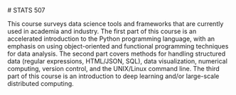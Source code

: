 \# STATS 507



This course surveys data science tools and frameworks that are currently used in academia and industry. The first part of this course is an accelerated introduction to the Python programming language, with an emphasis on using object-oriented and functional programming techniques for data analysis. The second part covers methods for handling structured data (regular expressions, HTML/JSON, SQL), data visualization, numerical computing, version control, and the UNIX/Linux command line. The third part of this course is an introduction to deep learning and/or large-scale distributed computing.

